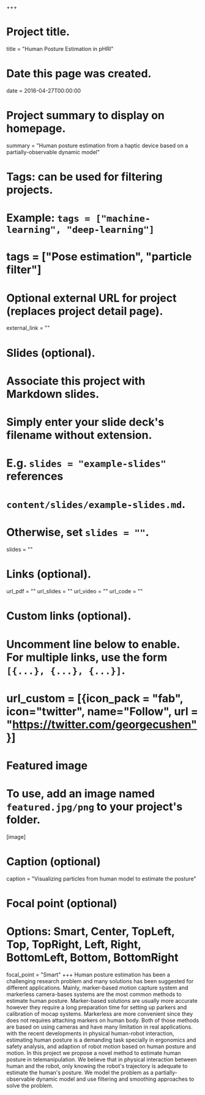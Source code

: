 +++
# Project title.
title = "Human Posture Estimation in pHRI"

# Date this page was created.
date = 2016-04-27T00:00:00

# Project summary to display on homepage.
summary = "Human posture estimation from a haptic device based on a partially-observable dynamic model"
# Tags: can be used for filtering projects.
# Example: `tags = ["machine-learning", "deep-learning"]`
# tags = ["Pose estimation", "particle filter"]

# Optional external URL for project (replaces project detail page).
external_link = ""

# Slides (optional).
#   Associate this project with Markdown slides.
#   Simply enter your slide deck's filename without extension.
#   E.g. `slides = "example-slides"` references
#   `content/slides/example-slides.md`.
#   Otherwise, set `slides = ""`.
slides = ""


# Links (optional).
url_pdf = ""
url_slides = ""
url_video = ""
url_code = ""

# Custom links (optional).
#   Uncomment line below to enable. For multiple links, use the form `[{...}, {...}, {...}]`.
#   url_custom = [{icon_pack = "fab", icon="twitter", name="Follow", url = "https://twitter.com/georgecushen"}]

# Featured image
# To use, add an image named `featured.jpg/png` to your project's folder.
[image]
  # Caption (optional)
  caption = "Visualizing particles from human model to estimate the posture"

  # Focal point (optional)
  # Options: Smart, Center, TopLeft, Top, TopRight, Left, Right, BottomLeft, Bottom, BottomRight
  focal_point = "Smart"
+++
Human posture estimation has been a challenging research problem and many solutions has been suggested for different applications. Mainly, marker-based motion capture system and markerless camera-bases systems are the most common methods to estimate human posture. Marker-based solutions are usually more accurate however they require a long preparation time for setting up parkers and calibration of mocap systems. Markerless are more convenient since they does not requires attaching markers on human body. Both of those methods are based on using cameras and have many limitation in real applications.
with the recent developments in physical human-robot interaction, estimating human posture is a demanding task specially in ergonomics and safety analysis, and adaption of robot motion based on human posture and motion.
In this project we propose a novel method to estimate human posture in telemanipulation. We believe that in physical interaction between human and the robot, only knowing the robot's trajectory is adequate to estimate the human's posture. We model the problem as a partially-observable dynamic model and use filtering and smoothing approaches to solve the problem.
